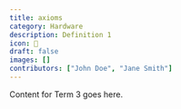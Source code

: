 ```yaml
---
title: axioms
category: Hardware
description: Definition 1
icon: 🍄
draft: false
images: []
contributors: ["John Doe", "Jane Smith"]
---
```


Content for Term 3 goes here.
